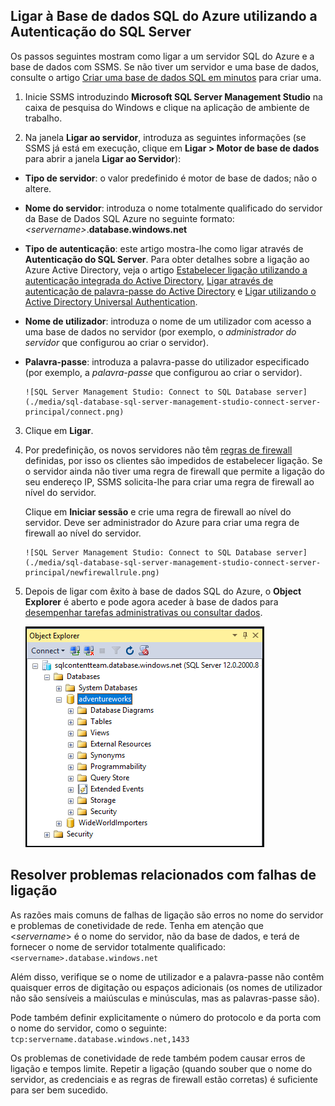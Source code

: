 

## Ligar à Base de dados SQL do Azure utilizando a Autenticação do SQL Server

Os passos seguintes mostram como ligar a um servidor SQL do Azure e a base de dados com SSMS. Se não tiver um servidor e uma base de dados, consulte o artigo [Criar uma base de dados SQL em minutos](../articles/sql-database/sql-database-get-started.md) para criar uma.


1. Inicie SSMS introduzindo **Microsoft SQL Server Management Studio** na caixa de pesquisa do Windows e clique na aplicação de ambiente de trabalho.

2. Na janela **Ligar ao servidor**, introduza as seguintes informações (se SSMS já está em execução, clique em **Ligar > Motor de base de dados** para abrir a janela **Ligar ao Servidor**):

 - **Tipo de servidor**: o valor predefinido é motor de base de dados; não o altere.
 - **Nome do servidor**: introduza o nome totalmente qualificado do servidor da Base de Dados SQL Azure no seguinte formato: *&lt;servername>*.**database.windows.net**
 - **Tipo de autenticação**: este artigo mostra-lhe como ligar através de **Autenticação do SQL Server**. Para obter detalhes sobre a ligação ao Azure Active Directory, veja o artigo [Estabelecer ligação utilizando a autenticação integrada do Active Directory](../articles/sql-database/sql-database-aad-authentication.md#connect-using-active-directory-integrated-authentication), [Ligar através de autenticação de palavra-passe do Active Directory](../articles/sql-database/sql-database-aad-authentication.md#connect-using-active-directory-password-authentication) e [Ligar utilizando o Active Directory Universal Authentication](../articles/sql-database/sql-database-ssms-mfa-authentication.md).
 - **Nome de utilizador**: introduza o nome de um utilizador com acesso a uma base de dados no servidor (por exemplo, o *administrador do servidor* que configurou ao criar o servidor). 
 - **Palavra-passe**: introduza a palavra-passe do utilizador especificado (por exemplo, a *palavra-passe* que configurou ao criar o servidor).
   
       ![SQL Server Management Studio: Connect to SQL Database server](./media/sql-database-sql-server-management-studio-connect-server-principal/connect.png)

3. Clique em **Ligar**.
 
4. Por predefinição, os novos servidores não têm [regras de firewall](../articles/sql-database/sql-database-firewall-configure.md) definidas, por isso os clientes são impedidos de estabelecer ligação. Se o servidor ainda não tiver uma regra de firewall que permite a ligação do seu endereço IP, SSMS solicita-lhe para criar uma regra de firewall ao nível do servidor.

    Clique em **Iniciar sessão** e crie uma regra de firewall ao nível do servidor. Deve ser administrador do Azure para criar uma regra de firewall ao nível do servidor.
 
       ![SQL Server Management Studio: Connect to SQL Database server](./media/sql-database-sql-server-management-studio-connect-server-principal/newfirewallrule.png)
 

5. Depois de ligar com êxito à base de dados SQL do Azure, o **Object Explorer** é aberto e pode agora aceder à base de dados para [desempenhar tarefas administrativas ou consultar dados](../articles/sql-database/sql-database-manage-azure-ssms.md).
 
     ![nova firewall ao nível do servidor](./media/sql-database-sql-server-management-studio-connect-server-principal/connect-server-principal-5.png)
 
     
## Resolver problemas relacionados com falhas de ligação

As razões mais comuns de falhas de ligação são erros no nome do servidor e problemas de conetividade de rede. Tenha em atenção que <*servername*> é o nome do servidor, não da base de dados, e terá de fornecer o nome de servidor totalmente qualificado: `<servername>.database.windows.net`

Além disso, verifique se o nome de utilizador e a palavra-passe não contêm quaisquer erros de digitação ou espaços adicionais (os nomes de utilizador não são sensíveis a maiúsculas e minúsculas, mas as palavras-passe são). 

Pode também definir explicitamente o número do protocolo e da porta com o nome do servidor, como o seguinte: `tcp:servername.database.windows.net,1433`

Os problemas de conetividade de rede também podem causar erros de ligação e tempos limite. Repetir a ligação (quando souber que o nome do servidor, as credenciais e as regras de firewall estão corretas) é suficiente para ser bem sucedido.





<!--HONumber=Sep16_HO3-->



